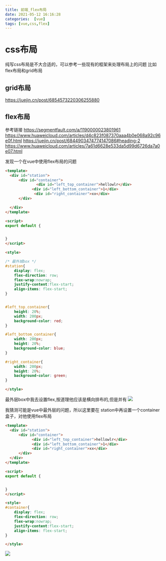```yaml
---
title: 前端_flex布局
date: 2021-05-12 16:16:28
categories:  [vue]
tags: [vue,css,flex]
---
```



<!--more-->


# css布局

纯写css布局是不大合适的，可以参考一些现有的框架来处理布局上的问题 比如flex布局和grid布局
## grid布局
https://juejin.cn/post/6854573220306255880


## flex布局

参考链接
https://segmentfault.com/a/1190000023801961
https://www.huaweicloud.com/articles/d4c823f087370aaa4b0e068a92c96e0f.html
https://juejin.cn/post/6844903474774147086#heading-2
https://www.huaweicloud.com/articles/7a61d6628e533da5d99d6726da7a0e07.html


发现一个在vue中使用flex布局的问题

```html
<template>
  <div id="station">
      <div id="container">
              <div id="left_top_container">hellowlr</div>
            <div id="left_bottom_container">1</div>
             <div id="right_container">xx</div>
      </div>

  </div>
</template>

<script>
export default {


}
</script>

<style>

/* 最外城box */
#station{ 
    display: flex;
    flex-direction: row;
    flex-wrap:nowrap;
    justify-content:flex-start;
    align-items: flex-start;
}


#left_top_container{
    height: 20%;
    width: 200px;
    background-color: red;
}

#left_bottom_container{
    width: 200px;
    height: 20%;
    background-color: blue;
}

#right_container{
    width: 200px;
    height: 20%;
    background-color: green;
}

</style>
```
最外层box中我去设置flex,按道理他应该是横向排布的,但是并有
![](https://noback.upyun.com/2021-05-12-16-17-57.png!)

我猜测可能是vue中最外层的问题，所以这里要在 station中再设置一个container盒子，对他使用flex布局

```html
<template>
  <div id="station">
      <div id="container">
            <div id="left_top_container">hellowlr</div>
            <div id="left_bottom_container">1</div>
            <div id="right_container">xx</div>
      </div>
  </div>
</template>

<script>
export default {


}
</script>

<style>
#container{ 
    display: flex;
    flex-direction: row;
    flex-wrap:nowrap;
    justify-content:flex-start;
    align-items: flex-start;
}

</style>
```
![](https://noback.upyun.com/2021-05-12-16-19-28.png!)